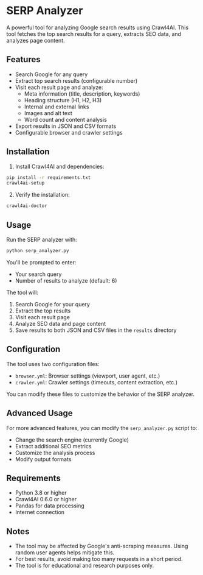 # SERP Analyzer

A powerful tool for analyzing Google search results using Crawl4AI. This tool fetches the top search results for a query, extracts SEO data, and analyzes page content.

## Features

- Search Google for any query
- Extract top search results (configurable number)
- Visit each result page and analyze:
  - Meta information (title, description, keywords)
  - Heading structure (H1, H2, H3)
  - Internal and external links
  - Images and alt text
  - Word count and content analysis
- Export results in JSON and CSV formats
- Configurable browser and crawler settings

## Installation

1. Install Crawl4AI and dependencies:

```bash
pip install -r requirements.txt
crawl4ai-setup
```

2. Verify the installation:

```bash
crawl4ai-doctor
```

## Usage

Run the SERP analyzer with:

```bash
python serp_analyzer.py
```

You'll be prompted to enter:
- Your search query
- Number of results to analyze (default: 6)

The tool will:
1. Search Google for your query
2. Extract the top results
3. Visit each result page
4. Analyze SEO data and page content
5. Save results to both JSON and CSV files in the `results` directory

## Configuration

The tool uses two configuration files:

- `browser.yml`: Browser settings (viewport, user agent, etc.)
- `crawler.yml`: Crawler settings (timeouts, content extraction, etc.)

You can modify these files to customize the behavior of the SERP analyzer.

## Advanced Usage

For more advanced features, you can modify the `serp_analyzer.py` script to:

- Change the search engine (currently Google)
- Extract additional SEO metrics
- Customize the analysis process
- Modify output formats

## Requirements

- Python 3.8 or higher
- Crawl4AI 0.6.0 or higher
- Pandas for data processing
- Internet connection

## Notes

- The tool may be affected by Google's anti-scraping measures. Using random user agents helps mitigate this.
- For best results, avoid making too many requests in a short period.
- The tool is for educational and research purposes only.
